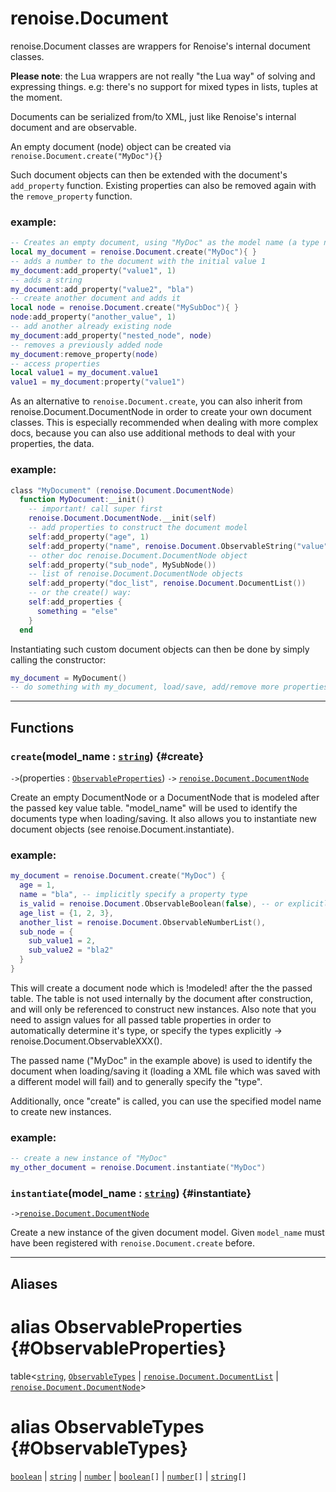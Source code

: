 # renoise.Document  
renoise.Document classes are wrappers for Renoise's internal document
classes.

**Please note**: the Lua wrappers are not really "the Lua way" of solving and
expressing things. e.g: there's no support for mixed types in lists, tuples
at the moment.

Documents can be serialized from/to XML, just like Renoise's internal
document and are observable.

An empty document (node) object can be created via
```renoise.Document.create("MyDoc"){}```

Such document objects can then be extended with the document's
`add_property` function. Existing properties can also be removed again with the
`remove_property` function.

### example:
```lua
-- Creates an empty document, using "MyDoc" as the model name (a type name)
local my_document = renoise.Document.create("MyDoc"){ }
-- adds a number to the document with the initial value 1
my_document:add_property("value1", 1)
-- adds a string
my_document:add_property("value2", "bla")
-- create another document and adds it
local node = renoise.Document.create("MySubDoc"){ }
node:add_property("another_value", 1)
-- add another already existing node
my_document:add_property("nested_node", node)
-- removes a previously added node
my_document:remove_property(node)
-- access properties
local value1 = my_document.value1
value1 = my_document:property("value1")
```
As an alternative to `renoise.Document.create`, you can also inherit from
renoise.Document.DocumentNode in order to create your own document classes.
This is especially recommended when dealing with more complex docs, because
you can also use additional methods to deal with your properties, the data.

### example:
```lua
class "MyDocument" (renoise.Document.DocumentNode)
  function MyDocument:__init()
    -- important! call super first
    renoise.Document.DocumentNode.__init(self)
    -- add properties to construct the document model
    self:add_property("age", 1)
    self:add_property("name", renoise.Document.ObservableString("value"))
    -- other doc renoise.Document.DocumentNode object
    self:add_property("sub_node", MySubNode())
    -- list of renoise.Document.DocumentNode objects
    self:add_property("doc_list", renoise.Document.DocumentList())
    -- or the create() way:
    self:add_properties {
      something = "else"
    }
  end
```
Instantiating such custom document objects can then be done by simply
calling the constructor:
```lua
my_document = MyDocument()
-- do something with my_document, load/save, add/remove more properties
```  

---  
## Functions
### `create`(model_name : [`string`](../../API/builtins/string.md)) {#create}
`->`(properties : [`ObservableProperties`](#ObservableProperties)) `->` [`renoise.Document.DocumentNode`](../../API/renoise/renoise.Document.DocumentNode.md)  

Create an empty DocumentNode or a DocumentNode that is modeled after the
passed key value table. "model_name" will be used to identify the documents
type when loading/saving. It also allows you to instantiate new document
objects (see renoise.Document.instantiate).

### example:
```lua
my_document = renoise.Document.create("MyDoc") {
  age = 1,
  name = "bla", -- implicitly specify a property type
  is_valid = renoise.Document.ObservableBoolean(false), -- or explicitly
  age_list = {1, 2, 3},
  another_list = renoise.Document.ObservableNumberList(),
  sub_node = {
    sub_value1 = 2,
    sub_value2 = "bla2"
  }
}
```
This will create a document node which is !modeled! after the the passed table.
The table is not used internally by the document after construction, and will
only be referenced to construct new instances. Also note that you need to assign
values for all passed table properties in order to automatically determine it's
type, or specify the types explicitly -> renoise.Document.ObservableXXX().

The passed name ("MyDoc" in the example above) is used to identify the document
when loading/saving it (loading a XML file which was saved with a different
model will fail) and to generally specify the "type".

Additionally, once "create" is called, you can use the specified model name to
create new instances.

### example:
```lua
-- create a new instance of "MyDoc"
my_other_document = renoise.Document.instantiate("MyDoc")
```
### `instantiate`(model_name : [`string`](../../API/builtins/string.md)) {#instantiate}
`->`[`renoise.Document.DocumentNode`](../../API/renoise/renoise.Document.DocumentNode.md)  

Create a new instance of the given document model. Given `model_name` must
have been registered with `renoise.Document.create` before.  



---  
## Aliases  
# alias ObservableProperties {#ObservableProperties}
table<[`string`](../../API/builtins/string.md), [`ObservableTypes`](#ObservableTypes) | [`renoise.Document.DocumentList`](../../API/renoise/renoise.Document.DocumentList.md) | [`renoise.Document.DocumentNode`](../../API/renoise/renoise.Document.DocumentNode.md)>  
  
  
# alias ObservableTypes {#ObservableTypes}
[`boolean`](../../API/builtins/boolean.md) | [`string`](../../API/builtins/string.md) | [`number`](../../API/builtins/number.md) | [`boolean`](../../API/builtins/boolean.md)`[]` | [`number`](../../API/builtins/number.md)`[]` | [`string`](../../API/builtins/string.md)`[]`  
  
  

